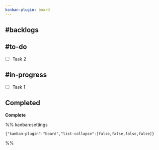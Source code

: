 ```yaml
---
kanban-plugin: board
---
```


## #backlogs



## #to-do

- [ ] Task 2


## #in-progress

- [ ] Task 1


## Completed

**Complete**




%% kanban:settings
```
{"kanban-plugin":"board","list-collapse":[false,false,false,false]}
```
%%